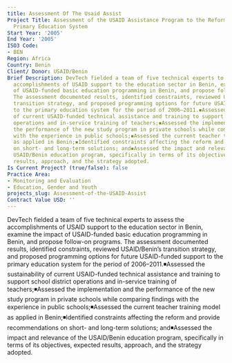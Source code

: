 ```yaml
---
title: Assessment Of The Usaid Assist
Project Title: Assessment of the USAID Assistance Program to the Reform of the Benin
  Primary Education System
Start Year: '2005'
End Year: '2005'
ISO3 Code:
- BEN
Region: Africa
Country: Benin
Client/ Donor: USAID/Benin
Brief Description: DevTech fielded a team of five technical experts to assess the
  accomplishments of USAID support to the education sector in Benin, examine the impact
  of USAID-funded basic education programming in Benin, and propose follow-on programs.
  The assessment documented results, identified constraints, reviewed USAID/Benin’s
  transition strategy, and proposed programming options for future USAID-funded support
  to the primary education system for the period of 2006–2011.◾Assessed the sustainability
  of current USAID-funded technical assistance and training to support school district
  operations and in-service training of teachers;◾Assessed the implementation and
  the performance of the new study program in private schools while comparing findings
  with the experience in public schools;◾Assessed the current teacher training model
  as applied in Benin;◾Identified constraints affecting the reform and provide recommendations
  on short- and long-term solutions; and◾Assessed the impact and relevance of the
  USAID/Benin education program, specifically in terms of its objectives, expected
  results, approach, and the strategy adopted.
Is Current Project? (true/false): false
Practice Area:
- Monitoring and Evaluation
- Education, Gender and Youth
projects_slug: Assessment-of-the-USAID-Assist
Contract Value USD: ''
---
```


DevTech fielded a team of five technical experts to assess the accomplishments of USAID support to the education sector in Benin, examine the impact of USAID-funded basic education programming in Benin, and propose follow-on programs. The assessment documented results, identified constraints, reviewed USAID/Benin’s transition strategy, and proposed programming options for future USAID-funded support to the primary education system for the period of 2006–2011.◾Assessed the sustainability of current USAID-funded technical assistance and training to support school district operations and in-service training of teachers;◾Assessed the implementation and the performance of the new study program in private schools while comparing findings with the experience in public schools;◾Assessed the current teacher training model as applied in Benin;◾Identified constraints affecting the reform and provide recommendations on short- and long-term solutions; and◾Assessed the impact and relevance of the USAID/Benin education program, specifically in terms of its objectives, expected results, approach, and the strategy adopted.